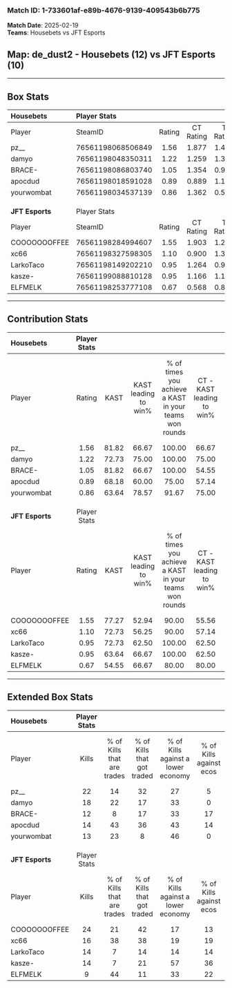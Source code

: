 ### Match ID: 1-733601af-e89b-4676-9139-409543b6b775  
**Match Date**: 2025-02-19  
**Teams**: Housebets vs JFT Esports  

## **Map**: de_dust2 - Housebets (12) vs JFT Esports (10)  
---  

## Box Stats  

| **Housebets**   | Player Stats      |        |           |          |       |       |       |         |        |      |     |
| :- | :- | :-: | :-: | :-: | :-: | :-: | :-: | :-: | :-: | :-: | :-: |
| Player          | SteamID           | Rating | CT Rating | T Rating | KAST  |  ADR  | Kills | Assists | Deaths | K/D  | HS% |
| pz__            | 76561198068506849 |  1.56  |   1.877   |  1.440   | 81.82 | 111.6 |  22   |    9    |   15   | 1.47 | 31  |
| damyo           | 76561198048350311 |  1.22  |   1.259   |  1.346   | 72.73 | 81.0  |  18   |    1    |   14   | 1.29 | 44  |
| BRACE-          | 76561198086803740 |  1.05  |   1.354   |  0.931   | 81.82 | 79.1  |  12   |   11    |   16   | 0.75 | 50  |
| apocdud         | 76561198018591028 |  0.89  |   0.889   |  1.187   | 68.18 | 64.2  |  14   |    3    |   18   | 0.78 | 42  |
| yourwombat      | 76561198034537139 |  0.86  |   1.362   |  0.598   | 63.64 | 47.6  |  13   |    2    |   14   | 0.93 | 23  |
|                 |                   |        |           |          |       |       |       |         |        |      |     |
|                 |                   |        |           |          |       |       |       |         |        |      |     |
|                 |                   |        |           |          |       |       |       |         |        |      |     |
| **JFT Esports** | Player Stats      |        |           |          |       |       |       |         |        |      |     |
| Player          | SteamID           | Rating | CT Rating | T Rating | KAST  |  ADR  | Kills | Assists | Deaths | K/D  | HS% |
| COOOOOOOFFEE    | 76561198284994607 |  1.55  |   1.903   |  1.289   | 77.27 | 111.5 |  24   |    2    |   16   | 1.50 | 37  |
| xc66            | 76561198327598305 |  1.10  |   0.900   |  1.398   | 72.73 | 73.5  |  16   |    7    |   16   | 1.00 | 56  |
| LarkoTaco       | 76561198149202210 |  0.95  |   1.264   |  0.977   | 72.73 | 61.7  |  14   |    5    |   17   | 0.82 | 71  |
| kasze-          | 76561199088810128 |  0.95  |   1.166   |  1.108   | 63.64 | 75.9  |  14   |    5    |   16   | 0.88 | 42  |
| ELFMELK         | 76561198253777108 |  0.67  |   0.568   |  0.829   | 54.55 | 53.4  |   9   |    5    |   14   | 0.64 | 66  |
---  

## Contribution Stats  

| **Housebets**   | Player Stats |       |                      |                                                        |                           |                                                             |                          |                                                            |
| :- | :-: | :-: | :-: | :-: | :-: | :-: | :-: | :-: |
| Player          |    Rating    | KAST  | KAST leading to win% | % of times you achieve a KAST in your teams won rounds | CT - KAST leading to win% | CT - % of times you achieve a KAST in your teams won rounds | T - KAST leading to win% | T - % of times you achieve a KAST in your teams won rounds |
| pz__            |     1.56     | 81.82 |        66.67         |                         100.00                         |           66.67           |                           100.00                            |          66.67           |                           100.00                           |
| damyo           |     1.22     | 72.73 |        75.00         |                         100.00                         |           75.00           |                           100.00                            |          75.00           |                           100.00                           |
| BRACE-          |     1.05     | 81.82 |        66.67         |                         100.00                         |           54.55           |                           100.00                            |          85.71           |                           100.00                           |
| apocdud         |     0.89     | 68.18 |        60.00         |                         75.00                          |           57.14           |                            66.67                            |          62.50           |                           83.33                            |
| yourwombat      |     0.86     | 63.64 |        78.57         |                         91.67                          |           75.00           |                           100.00                            |          83.33           |                           83.33                            |
|                 |              |       |                      |                                                        |                           |                                                             |                          |                                                            |
|                 |              |       |                      |                                                        |                           |                                                             |                          |                                                            |
|                 |              |       |                      |                                                        |                           |                                                             |                          |                                                            |
| **JFT Esports** | Player Stats |       |                      |                                                        |                           |                                                             |                          |                                                            |
| Player          |    Rating    | KAST  | KAST leading to win% | % of times you achieve a KAST in your teams won rounds | CT - KAST leading to win% | CT - % of times you achieve a KAST in your teams won rounds | T - KAST leading to win% | T - % of times you achieve a KAST in your teams won rounds |
| COOOOOOOFFEE    |     1.55     | 77.27 |        52.94         |                         90.00                          |           55.56           |                           100.00                            |          50.00           |                           80.00                            |
| xc66            |     1.10     | 72.73 |        56.25         |                         90.00                          |           57.14           |                            80.00                            |          55.56           |                           100.00                           |
| LarkoTaco       |     0.95     | 72.73 |        62.50         |                         100.00                         |           62.50           |                           100.00                            |          62.50           |                           100.00                           |
| kasze-          |     0.95     | 63.64 |        66.67         |                         100.00                         |           62.50           |                           100.00                            |          71.43           |                           100.00                           |
| ELFMELK         |     0.67     | 54.55 |        66.67         |                         80.00                          |           80.00           |                            80.00                            |          57.14           |                           80.00                            |
---  

## Extended Box Stats  

| **Housebets**   | Player Stats |                            |                            |                                    |                         |                              |                                 |        |                             |                                     |                          |                               |                            |
| :- | :-: | :-: | :-: | :-: | :-: | :-: | :-: | :-: | :-: | :-: | :-: | :-: | :-: |
| Player          |    Kills     | % of Kills that are trades | % of Kills that got traded | % of Kills against a lower economy | % of Kills against ecos | % of Kills that are flawless | % of Kills that are close duels | Deaths | % of Deaths that get traded | % of Deaths against a lower economy | % of Deaths against ecos | % of Deaths that are flawless | % of Deaths that are close |
| pz__            |      22      |             14             |             32             |                 27                 |            5            |              73              |                5                |   15   |             27              |                 27                  |            7             |              73               |             0              |
| damyo           |      18      |             22             |             17             |                 33                 |            0            |              78              |                6                |   14   |             21              |                 36                  |            7             |              71               |             0              |
| BRACE-          |      12      |             8              |             17             |                 33                 |           17            |              67              |                8                |   16   |             25              |                 19                  |            0             |              44               |             13             |
| apocdud         |      14      |             43             |             36             |                 43                 |           14            |              79              |                7                |   18   |             33              |                 11                  |            0             |              56               |             6              |
| yourwombat      |      13      |             23             |             8              |                 46                 |            0            |              77              |                0                |   14   |             36              |                 21                  |            0             |              64               |             0              |
|                 |              |                            |                            |                                    |                         |                              |                                 |        |                             |                                     |                          |                               |                            |
|                 |              |                            |                            |                                    |                         |                              |                                 |        |                             |                                     |                          |                               |                            |
|                 |              |                            |                            |                                    |                         |                              |                                 |        |                             |                                     |                          |                               |                            |
| **JFT Esports** | Player Stats |                            |                            |                                    |                         |                              |                                 |        |                             |                                     |                          |                               |                            |
| Player          |    Kills     | % of Kills that are trades | % of Kills that got traded | % of Kills against a lower economy | % of Kills against ecos | % of Kills that are flawless | % of Kills that are close duels | Deaths | % of Deaths that get traded | % of Deaths against a lower economy | % of Deaths against ecos | % of Deaths that are flawless | % of Deaths that are close |
| COOOOOOOFFEE    |      24      |             21             |             42             |                 17                 |           13            |              71              |                4                |   16   |             13              |                  6                  |            6             |              75               |             6              |
| xc66            |      16      |             38             |             38             |                 19                 |           19            |              63              |                6                |   16   |             13              |                 19                  |            19            |              56               |             6              |
| LarkoTaco       |      14      |             7              |             14             |                 14                 |           14            |              71              |                7                |   17   |             41              |                 12                  |            6             |              82               |             6              |
| kasze-          |      14      |             7              |             21             |                 57                 |           36            |              43              |                0                |   16   |             38              |                  6                  |            6             |              75               |             6              |
| ELFMELK         |      9       |             44             |             11             |                 33                 |           22            |              44              |                0                |   14   |              7              |                  0                  |            0             |              86               |             0              |
